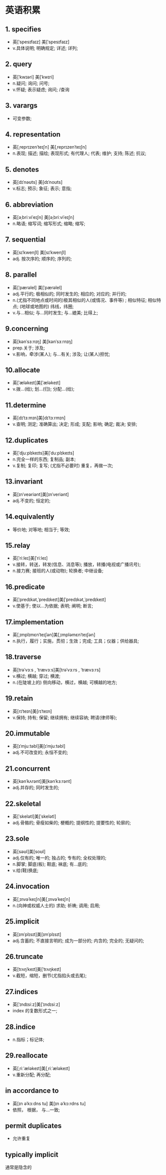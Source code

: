 # 英语积累 #
## 1. specifies 
- 英[ˈspesɪfaɪz] 美[ˈspesɪfaɪz]   
- v.具体说明; 明确规定; 详述; 详列;
## 2. query ##
- 英[ˈkwɪəri] 美[ˈkwɪri]  
- n.疑问; 询问; 问号; 
- v.怀疑; 表示疑虑; 询问;  /查询      
## 3. varargs 
- 可变参数;
## 4. representation  
- 英[ˌreprɪzenˈteɪʃn] 美[ˌreprɪzenˈteɪʃn]                      
- n.表现; 描述; 描绘; 表现形式; 有代理人; 代表; 维护; 支持; 陈述; 抗议;
## 5. denotes   
- 英[dɪˈnəʊts] 美[dɪˈnoʊts] 
- v.标志; 预示; 象征; 表示; 意指;
## 6. abbreviation ##
- 英[əˌbriːviˈeɪʃn] 美[əˌbriːviˈeɪʃn]  
- n.略语; 缩写词; 缩写形式; 缩略; 缩写;
## 7. sequential ##
- 英[sɪˈkwenʃl] 美[sɪˈkwenʃl]  
- adj.	按次序的; 顺序的; 序列的;
## 8. parallel ##
- 英[ˈpærəlel] 美[ˈpærəlel]
- adj.平行的; 极相似的; 同时发生的; 相应的; 对应的; 并行的;
- n.(尤指不同地点或时间的)极其相似的人(或情况、事件等) ; 相似特征; 相似特点; (地球或地图的) 纬线，纬圈;
- v.与…相似; 与…同时发生; 与…媲美; 比得上;
## 9.concerning ##
- 英[kənˈsɜːnɪŋ] 美[kənˈsɜːrnɪŋ]
- prep.关于; 涉及;
- v.影响，牵涉(某人); 与…有关; 涉及; 让(某人)担忧;
## 10.allocate ##	
- 英[ˈæləkeɪt]美[ˈæləkeɪt]
- v.拨…(给); 划…(归); 分配…(给);
## 11.determine ##
- 英[dɪˈtɜːmɪn]美[dɪˈtɜːrmɪn]
- v.查明; 测定; 准确算出; 决定; 形成; 支配; 影响; 确定; 裁决; 安排;
## 12.duplicates ##
- 英[ˈdjuːplɪkeɪts]美[ˈduːplɪkeɪts]
- n.完全一样的东西; 复制品; 副本;
- v.复制; 复印; 复写; (尤指不必要时) 重复，再做一次;
## 13.invariant ##
- 英[ɪnˈveəriənt]美[ɪnˈveriənt]
- adj.不变的; 恒定的;
## 14.equivalently ##
- 等价地; 对等地; 相当于; 等效;
## 15.relay ##
- 英[ˈriːleɪ]美[ˈriːleɪ]
- v.接转，转送，转发(信息、消息等); 播放，转播(电视或广播讯号);
- n.接力赛; 接班的人(或动物); 轮换者; 中继设备;
## 16.predicate ##
- 英[ˈpredɪkət,ˈpredɪkeɪt]美[ˈpredɪkət,ˈpredɪkeɪt]
- v.使基于; 使以…为依据; 表明; 阐明; 断言;
## 17.implementation ##
- 英[ˌɪmplɪmɛnˈteɪʃən]美[ˌɪmpləmɛnˈteɪʃən]
- n.执行，履行；实施，贯彻；生效；完成; 工具；仪器；供给器具;
## 18.traverse ##
- 英[trəˈvɜːs , ˈtrævɜːs]美[trəˈvɜːrs , ˈtrævɜːrs]
- v.横过; 横越; 穿过; 横渡;
- n.(在陡坡上的) 侧向移动，横过，横越; 可横越的地方;
## 19.retain ##	
- 英[rɪˈteɪn]美[rɪˈteɪn]
- v.保持; 持有; 保留; 继续拥有; 继续容纳; 聘请(律师等);
## 20.immutable ##
- 英[ɪˈmjuːtəbl]美[ɪˈmjuːtəbl]
- adj.不可改变的; 永恒不变的;
## 21.concurrent ##
- 英[kənˈkʌrənt]美[kənˈkɜːrənt]
- adj.并存的; 同时发生的;
## 22.skeletal ##
- 英[ˈskelətl]美[ˈskelətl]
- adj.骨骼的; 骨瘦如柴的; 梗概的; 提纲性的; 提要性的; 轮廓的;
## 23.sole ##
- 英[səʊl]美[soʊl]
- adj.仅有的; 唯一的; 独占的; 专有的; 全权处理的;
- n.脚掌; 脚底(板); 鞋底; 袜底; 有…底的;
- v.给(鞋)换底;
## 24.invocation ##
- 英[ˌɪnvəˈkeɪʃn]美[ˌɪnvəˈkeɪʃn]
- n.(向神或权威人士的) 求助; 祈祷; 调用; 启用;
## 25.implicit ##
- 英[ɪmˈplɪsɪt]美[ɪmˈplɪsɪt]
- adj.含蓄的; 不直接言明的; 成为一部分的; 内含的; 完全的; 无疑问的;
## 26.truncate ##
- 英[trʌŋˈkeɪt]美[ˈtrʌŋkeɪt]
- v.截短，缩短，删节(尤指掐头或去尾);
## 27.indices ##
- 英[ˈɪndɪsiːz]美[ˈɪndɪsiːz]
- index 的复数形式之一;
## 28.indice ##
- n.指标；标记体;
## 29.reallocate ##
- 英[ˌriːˈæləkeɪt]美[ˌriːˈæləkeɪt]
- v.重新分配; 再分配;


## in accordance to 
- 英[ɪn əˈkɔːdns tu] 美[ɪn əˈkɔːrdns tu]  
- 依照， 根据， 与…一致;
## permit duplicates ##
- 允许重复
## typically implicit ##
通常是隐含的
